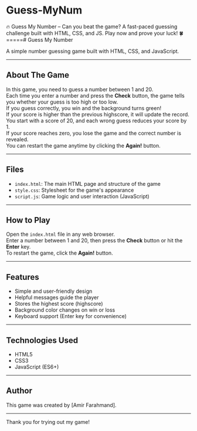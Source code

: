 # Guess-MyNum
🔥 Guess My Number – Can you beat the game? A fast-paced guessing challenge built with HTML, CSS, and JS. Play now and prove your luck! 🍀
=====# Guess My Number

A simple number guessing game built with HTML, CSS, and JavaScript.

---

## About The Game

In this game, you need to guess a number between 1 and 20.  
Each time you enter a number and press the **Check** button, the game tells you whether your guess is too high or too low.  
If you guess correctly, you win and the background turns green!  
If your score is higher than the previous highscore, it will update the record.  
You start with a score of 20, and each wrong guess reduces your score by 1.  
If your score reaches zero, you lose the game and the correct number is revealed.  
You can restart the game anytime by clicking the **Again!** button.

---

## Files

- `index.html`: The main HTML page and structure of the game  
- `style.css`: Stylesheet for the game's appearance  
- `script.js`: Game logic and user interaction (JavaScript)

---

## How to Play

Open the `index.html` file in any web browser.  
Enter a number between 1 and 20, then press the **Check** button or hit the **Enter** key.  
To restart the game, click the **Again!** button.

---

## Features

- Simple and user-friendly design  
- Helpful messages guide the player  
- Stores the highest score (highscore)  
- Background color changes on win or loss  
- Keyboard support (Enter key for convenience)

---

## Technologies Used

- HTML5  
- CSS3  
- JavaScript (ES6+)

---

## Author

This game was created by [Amir Farahmand].

---

Thank you for trying out my game!

